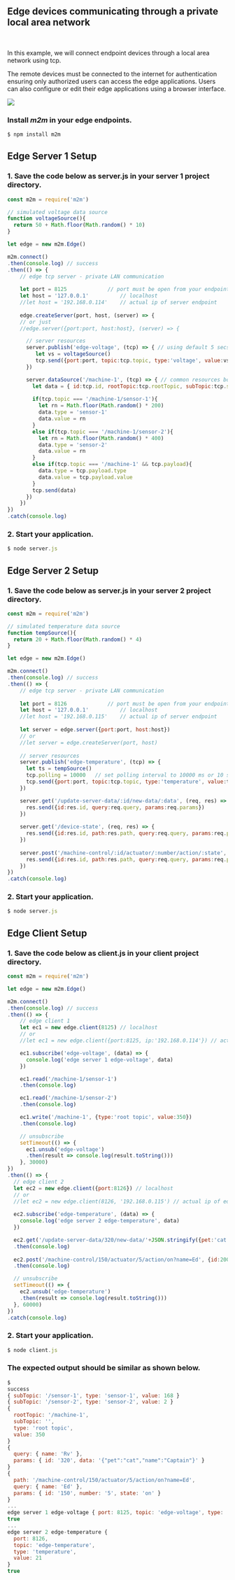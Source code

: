
## Edge devices communicating through a private local area network 

<br>

In this example, we will connect endpoint devices through a local area network using tcp. 

The remote devices must be connected to the internet for authentication ensuring only authorized users can access the edge applications. Users can also configure or edit their edge applications using a browser interface. 

![](assets/m2m-edge.svg)

### Install *m2m* in your edge endpoints.
```js
$ npm install m2m
```
## Edge Server 1 Setup

### 1. Save the code below as server.js in your server 1 project directory.
```js
const m2m = require('m2m')

// simulated voltage data source
function voltageSource(){
  return 50 + Math.floor(Math.random() * 10)
}

let edge = new m2m.Edge()

m2m.connect()
.then(console.log) // success
.then(() => {
    // edge tcp server - private LAN communication
  
    let port = 8125		        // port must be open from your endpoint
    let host = '127.0.0.1' 	        // localhost
    //let host = '192.168.0.114' 	// actual ip of server endpoint
    
    edge.createServer(port, host, (server) => {
    // or just  
    //edge.server({port:port, host:host}, (server) => {

      // server resources
      server.publish('edge-voltage', (tcp) => { // using default 5 secs or 5000 ms polling interval
         let vs = voltageSource()
         tcp.send({port:port, topic:tcp.topic, type:'voltage', value:vs})
      })

      server.dataSource('/machine-1', (tcp) => { // common resources both for client read and write method 
        let data = { id:tcp.id, rootTopic:tcp.rootTopic, subTopic:tcp.subTopic }
      
        if(tcp.topic === '/machine-1/sensor-1'){
          let rn = Math.floor(Math.random() * 200)
          data.type = 'sensor-1'
          data.value = rn 
        }
        else if(tcp.topic === '/machine-1/sensor-2'){
          let rn = Math.floor(Math.random() * 400)
          data.type = 'sensor-2'
          data.value = rn 
        }
        else if(tcp.topic === '/machine-1' && tcp.payload){
          data.type = tcp.payload.type
          data.value = tcp.payload.value
        }  
        tcp.send(data)
      })
    })
})
.catch(console.log)
```
### 2. Start your application.
```js
$ node server.js
```

## Edge Server 2 Setup

### 1. Save the code below as server.js in your server 2 project directory.
```js
const m2m = require('m2m')

// simulated temperature data source
function tempSource(){
  return 20 + Math.floor(Math.random() * 4)
}

let edge = new m2m.Edge()

m2m.connect()
.then(console.log) // success
.then(() => {
    // edge tcp server - private LAN communication
   
    let port = 8126		        // port must be open from your endpoint
    let host = '127.0.0.1' 	        // localhost
    //let host = '192.168.0.115' 	// actual ip of server endpoint
        
    let server = edge.server({port:port, host:host})
    // or
    //let server = edge.createServer(port, host)
    
    // server resources
    server.publish('edge-temperature', (tcp) => {
      let ts = tempSource()
      tcp.polling = 10000	// set polling interval to 10000 ms or 10 secs instead of the default 5000 ms
      tcp.send({port:port, topic:tcp.topic, type:'temperature', value:ts})
    })

    server.get('/update-server-data/:id/new-data/:data', (req, res) => {
      res.send({id:res.id, query:req.query, params:req.params})
    })
  
    server.get('/device-state', (req, res) => {
      res.send({id:res.id, path:res.path, query:req.query, params:req.params, state:'off'})
    })
  
    server.post('/machine-control/:id/actuator/:number/action/:state', (req, res) => {
      res.send({id:res.id, path:res.path, query:req.query, params:req.params})
    })   
})
.catch(console.log)
```
### 2. Start your application.
```js
$ node server.js
```

## Edge Client Setup

### 1. Save the code below as client.js in your client project directory.
```js
const m2m = require('m2m') 

let edge = new m2m.Edge()

m2m.connect()
.then(console.log) // success
.then(() => {
    // edge client 1 
    let ec1 = new edge.client(8125) // localhost
    // or
    //let ec1 = new edge.client({port:8125, ip:'192.168.0.114'}) // actual ip of edge server 1

    ec1.subscribe('edge-voltage', (data) => {
      console.log('edge server 1 edge-voltage', data)
    })

    ec1.read('/machine-1/sensor-1')
    .then(console.log)

    ec1.read('/machine-1/sensor-2')
    .then(console.log)

    ec1.write('/machine-1', {type:'root topic', value:350})
    .then(console.log)

    // unsubscribe
    setTimeout(() => {
      ec1.unsub('edge-voltage')
      .then(result => console.log(result.toString()))
    }, 30000)
})
.then(() => {
  // edge client 2
  let ec2 = new edge.client({port:8126}) // localhost
  // or
  //let ec2 = new edge.client(8126, '192.168.0.115') // actual ip of edge server 2
  
  ec2.subscribe('edge-temperature', (data) => {
    console.log('edge server 2 edge-temperature', data)
  })

  ec2.get('/update-server-data/320/new-data/'+JSON.stringify({pet:'cat', name:'Captain'})+'?name=Rv')
  .then(console.log)
  
  ec2.post('/machine-control/150/actuator/5/action/on?name=Ed', {id:200, state:'true'})
  .then(console.log)

  // unsubscribe
  setTimeout(() => {
    ec2.unsub('edge-temperature')
    .then(result => console.log(result.toString()))
  }, 60000)
})
.catch(console.log)
```
### 2. Start your application.
```js
$ node client.js
```

### The expected output should be similar as shown below.
```js
$
success
{ subTopic: '/sensor-1', type: 'sensor-1', value: 168 }
{ subTopic: '/sensor-2', type: 'sensor-2', value: 2 }
{
  rootTopic: '/machine-1',
  subTopic: '',
  type: 'root topic',
  value: 350
}
{
  query: { name: 'Rv' },
  params: { id: '320', data: '{"pet":"cat","name":"Captain"}' }
}
{
  path: '/machine-control/150/actuator/5/action/on?name=Ed',
  query: { name: 'Ed' },
  params: { id: '150', number: '5', state: 'on' }
}
...
edge server 1 edge-voltage { port: 8125, topic: 'edge-voltage', type: 'voltage', value: 59 }
true
...
edge server 2 edge-temperature {
  port: 8126,
  topic: 'edge-temperature',
  type: 'temperature',
  value: 21
}
true
```


